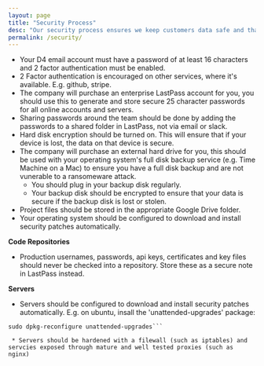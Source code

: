 ```yaml
---
layout: page
title: "Security Process"
desc: "Our security process ensures we keep customers data safe and that our operations are not interrupted by cyber attack"
permalink: /security/
---
```


 * Your D4 email account must have a password of at least 16 characters and 2 factor authentication must be enabled.
 * 2 Factor authentication is encouraged on other services, where it's available. E.g. github, stripe.
 * The company will purchase an enterprise LastPass account for you, you should use this to generate and store secure 25 character passwords for all online accounts and servers.
 * Sharing passwords around the team should be done by adding the passwords to a shared folder in LastPass, not via email or slack.
 * Hard disk encryption should be turned on. This will ensure that if your device is lost, the data on that device is secure.
 * The company will purchase an external hard drive for you, this should be used with your operating system's full disk backup service (e.g. Time Machine on a Mac) to ensure you have a full disk backup and are not vunerable to a ransomeware attack.
   * You should plug in your backup disk regularly.
   * Your backup disk should be encrypted to ensure that your data is secure if the backup disk is lost or stolen.
 * Project files should be stored in the appropriate Google Drive folder.
 * Your operating system should be configured to download and install security patches automatically.

**Code Repositories**

 * Production usernames, passwords, api keys, certificates and key files should never be checked into a repository. Store these as a secure note in LastPass instead.

**Servers**
 
 * Servers should be configured to download and install security patches automatically. E.g. on ubuntu, insall the 'unattended-upgrades' package:

```sudo apt-get install unattended-upgrades
sudo dpkg-reconfigure unattended-upgrades```

 * Servers should be hardened with a filewall (such as iptables) and servcies exposed through mature and well tested proxies (such as nginx)
